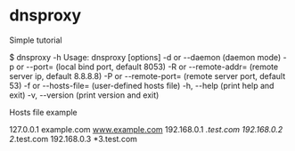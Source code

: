# dnsproxy
Simple tutorial

$ dnsproxy -h
Usage: dnsproxy [options]
-d or --daemon
(daemon mode)
-p <port> or --port=<port>
(local bind port, default 8053)
-R <ip> or --remote-addr=<ip>
(remote server ip, default 8.8.8.8)
-P <port> or --remote-port=<port>
(remote server port, default 53)
-f <file> or --hosts-file=<file>
(user-defined hosts file)
-h, --help           (print help and exit)
-v, --version        (print version and exit)

Hosts file example

127.0.0.1 example.com www.example.com
192.168.0.1 *.test.com
192.168.0.2 2*.test.com
192.168.0.3 *3.test.com
